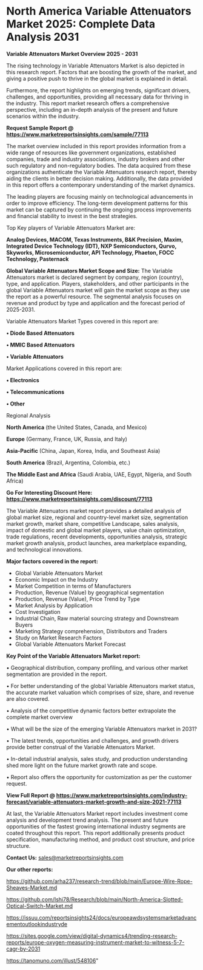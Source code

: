 # North America Variable Attenuators Market 2025: Complete Data Analysis 2031

<Strong> Variable Attenuators Market Overview 2025 - 2031</strong>

The rising technology in Variable Attenuators Market is also depicted in this research report. Factors that are boosting the growth of the market, and giving a positive push to thrive in the global market is explained in detail.

Furthermore, the report highlights on emerging trends, significant drivers, challenges, and opportunities, providing all necessary data for thriving in the industry. This report market research offers a comprehensive perspective, including an in-depth analysis of the present and future scenarios within the industry.

<strong>Request Sample Report @ <a href=https://www.marketreportsinsights.com/sample/77113>https://www.marketreportsinsights.com/sample/77113</a></strong>

The market overview included in this report provides information from a wide range of resources like government organizations, established companies, trade and industry associations, industry brokers and other such regulatory and non-regulatory bodies. The data acquired from these organizations authenticate the Variable Attenuators research report, thereby aiding the clients in better decision making. Additionally, the data provided in this report offers a contemporary understanding of the market dynamics.

The leading players are focusing mainly on technological advancements in order to improve efficiency. The long-term development patterns for this market can be captured by continuing the ongoing process improvements and financial stability to invest in the best strategies.

Top Key players of Variable Attenuators Market are:

<strong>Analog Devices, MACOM, Texas Instruments, B&K Precision, Maxim, Integrated Device Technology (IDT), NXP Semiconductors, Qurvo, Skyworks, Microsemiconductor, API Technology, Phaeton, FOCC Technology, Pasternack</strong>

<strong><b>Global Variable Attenuators Market Scope and Size:</b></strong>
The Variable Attenuators market is declared segment by company, region (country), type, and application. Players, stakeholders, and other participants in the global Variable Attenuators market will gain the market scope as they use the report as a powerful resource. The segmental analysis focuses on revenue and product by type and application and the forecast period of 2025-2031.

Variable Attenuators Market Types covered in this report are:

<strong>• Diode Based Attenuators

• MMIC Based Attenuators

• Variable Attenuators</strong>

Market Applications covered in this report are:

<strong>• Electronics

• Telecommunications

• Other</strong> 

Regional Analysis

<strong>North America</strong> (the United States, Canada, and Mexico)

<strong>Europe</strong> (Germany, France, UK, Russia, and Italy)

<strong>Asia-Pacific</strong> (China, Japan, Korea, India, and Southeast Asia)

<strong>South America</strong> (Brazil, Argentina, Colombia, etc.)

<strong>The Middle East and Africa</strong> (Saudi Arabia, UAE, Egypt, Nigeria, and South Africa)

<strong>Go For Interesting Discount Here: <a href=https://www.marketreportsinsights.com/discount/77113>https://www.marketreportsinsights.com/discount/77113</a></strong>

The Variable Attenuators market report provides a detailed analysis of global market size, regional and country-level market size, segmentation market growth, market share, competitive Landscape, sales analysis, impact of domestic and global market players, value chain optimization, trade regulations, recent developments, opportunities analysis, strategic market growth analysis, product launches, area marketplace expanding, and technological innovations.

<strong><b>Major factors covered in the report:</b></strong>
<ul>
  <li>Global Variable Attenuators Market </li>
  <li>Economic Impact on the Industry</li>
  <li>Market Competition in terms of Manufacturers</li>
  <li>Production, Revenue (Value) by geographical segmentation</li>
  <li>Production, Revenue (Value), Price Trend by Type</li>
  <li>Market Analysis by Application</li>
  <li>Cost Investigation</li>
  <li>Industrial Chain, Raw material sourcing strategy and Downstream Buyers</li>
  <li>Marketing Strategy comprehension, Distributors and Traders</li>
  <li>Study on Market Research Factors</li>
  <li>Global Variable Attenuators Market Forecast</li>
</ul>

<strong><b>Key Point of the Variable Attenuators Market report:</b></strong>

• Geographical distribution, company profiling, and various other market segmentation are provided in the report.

• For better understanding of the global Variable Attenuators market status, the accurate market valuation which comprises of size, share, and revenue are also covered.

• Analysis of the competitive dynamic factors better extrapolate the complete market overview

• What will be the size of the emerging Variable Attenuators market in 2031?

• The latest trends, opportunities and challenges, and growth drivers provide better construal of the Variable Attenuators Market.

• In-detail industrial analysis, sales study, and production understanding shed more light on the future market growth rate and scope.

• Report also offers the opportunity for customization as per the customer request.

<strong><b>View Full Report @ <a href=https://www.marketreportsinsights.com/industry-forecast/variable-attenuators-market-growth-and-size-2021-77113>https://www.marketreportsinsights.com/industry-forecast/variable-attenuators-market-growth-and-size-2021-77113</a></b></strong>


At last, the Variable Attenuators Market report includes investment come analysis and development trend analysis. The present and future opportunities of the fastest growing international industry segments are coated throughout this report. This report additionally presents product specification, manufacturing method, and product cost structure, and price structure.

<strong>Contact Us:</strong>
sales@marketreportsinsights.com

<strong>Our other reports:</strong>

<a href=https://github.com/arha237/research-trend/blob/main/Europe-Wire-Rope-Sheaves-Market.md>https://github.com/arha237/research-trend/blob/main/Europe-Wire-Rope-Sheaves-Market.md</a>

<a href=https://github.com/Ishi78/Research/blob/main/North-America-Slotted-Optical-Switch-Market.md>https://github.com/Ishi78/Research/blob/main/North-America-Slotted-Optical-Switch-Market.md</a>

<a href=https://issuu.com/reportsinsights24/docs/europeawdsystemsmarketadvancementoutlookindustryde>https://issuu.com/reportsinsights24/docs/europeawdsystemsmarketadvancementoutlookindustryde</a>

<a href=https://sites.google.com/view/digital-dynamics4/trending-research-reports/europe-oxygen-measuring-instrument-market-to-witness-5-7-cagr-by-2031>https://sites.google.com/view/digital-dynamics4/trending-research-reports/europe-oxygen-measuring-instrument-market-to-witness-5-7-cagr-by-2031</a>

<a href=https://tanomuno.com/illust/548106>https://tanomuno.com/illust/548106</a>"
